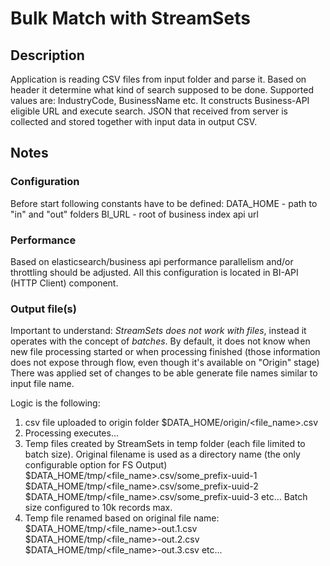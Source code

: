# Bulk Match with StreamSets

## Description

Application is reading CSV files from input folder and parse it.
Based on header it determine what kind of search supposed to be done.
Supported values are: IndustryCode, BusinessName etc.
It constructs Business-API eligible URL and execute search.
JSON that received from server is collected and stored together with input data in output CSV.

## Notes

### Configuration

Before start following constants have to be defined:
DATA_HOME - path to "in" and "out" folders
BI_URL - root of business index api url

### Performance

Based on elasticsearch/business api performance parallelism and/or throttling should be adjusted.
All this configuration is located in BI-API (HTTP Client) component.

### Output file(s)

Important to understand: *StreamSets does not work with files*, instead it operates with the concept of *batches*.
By default, it does not know when new file processing started or when processing finished (those information does not expose through flow, even though it's available on "Origin" stage)
There was applied set of changes to be able generate file names similar to input file name.

Logic is the following:

1. csv file uploaded to origin folder
$DATA_HOME/origin/<file_name>.csv
2. Processing executes...
3. Temp files created by StreamSets in temp folder (each file limited to batch size).
 Original filename is used as a directory name (the only configurable option for FS Output)
    $DATA_HOME/tmp/<file_name>.csv/some_prefix-uuid-1
    $DATA_HOME/tmp/<file_name>.csv/some_prefix-uuid-2
    $DATA_HOME/tmp/<file_name>.csv/some_prefix-uuid-3
    etc...
Batch size configured to 10k records max.
4. Temp file renamed based on original file name:
    $DATA_HOME/tmp/<file_name>-out.1.csv
    $DATA_HOME/tmp/<file_name>-out.2.csv
    $DATA_HOME/tmp/<file_name>-out.3.csv
    etc...


